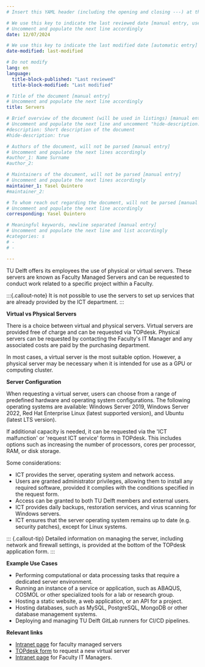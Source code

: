 ```yaml
---
# Insert this YAML header (including the opening and closing ---) at the beginning of the document and fill it out accordingly

# We use this key to indicate the last reviewed date [manual entry, use MM/DD/YYYY]
# Uncomment and populate the next line accordingly
date: 12/07/2024

# We use this key to indicate the last modified date [automatic entry]
date-modified: last-modified

# Do not modify
lang: en
language: 
  title-block-published: "Last reviewed"
  title-block-modified: "Last modified"

# Title of the document [manual entry]
# Uncomment and populate the next line accordingly
title: Servers

# Brief overview of the document (will be used in listings) [manual entry]
# Uncomment and populate the next line and uncomment "hide-description: true".
#description: Short description of the document
#hide-description: true

# Authors of the document, will not be parsed [manual entry]
# Uncomment and populate the next lines accordingly
#author_1: Name Surname
#author_2:

# Maintainers of the document, will not be parsed [manual entry]
# Uncomment and populate the next lines accordingly
maintainer_1: Yasel Quintero
#maintainer_2:

# To whom reach out regarding the document, will not be parsed [manual entry]
# Uncomment and populate the next line accordingly
corresponding: Yasel Quintero

# Meaningful keywords, newline separated [manual entry]
# Uncomment and populate the next line and list accordingly
#categories: s
# - 
# - 

---
```


TU Delft offers its employees the use of physical or virtual servers. These servers are known as Faculty Managed Servers and can be requested to conduct work related to a specific project within a Faculty. 

:::{.callout-note}
It is not possible to use the servers to set up services that are already provided by the ICT department.
:::

**Virtual vs Physical Servers**

There is a choice between virtual and physical servers. Virtual servers are provided free of charge and can be requested via TOPdesk. Physical servers can be requested by contacting the Faculty's IT Manager and any associated costs are paid by the purchasing department.

In most cases, a virtual server is the most suitable option. However, a physical server may be necessary when it is intended for use as a GPU or computing cluster.

**Server Configuration**

When requesting a virtual server, users can choose from a range of predefined hardware and operating system configurations. The following operating systems are available: Windows Server 2019, Windows Server 2022, Red Hat Enterprise Linux (latest supported version), and Ubuntu (latest LTS version).

If additional capacity is needed, it can be requested via the 'ICT malfunction' or 'request ICT service' forms in TOPdesk. This includes options such as increasing the number of processors, cores per processor, RAM, or disk storage.

Some considerations:

* ICT provides the server, operating system and network access. 
* Users are granted administrator privileges, allowing them to install any required software, provided it complies with the conditions specified in the request form.
* Access can be granted to both TU Delft members and external users.
* ICT provides daily backups, restoration services, and virus scanning for Windows servers.
* ICT ensures that the server operating system remains up to date (e.g. security patches), except for Linux systems.

::: {.callout-tip}
Detailed information on managing the server, including network and firewall settings, is provided at the bottom of the TOPdesk application form.
:::

**Example Use Cases** 

- Performing computational or data processing tasks that require a dedicated server environment.
- Running an instance of a service or application, such as ABAQUS, COSMOL or other specialized tools for a lab or research group.
- Hosting a static website, a web application, or an API for a project.
- Hosting databases, such as MySQL, PostgreSQL, MongoDB or other database management systems.
- Deploying and managing TU Delft GitLab runners for CI/CD pipelines.

**Relevant links**  

- [Intranet page](https://intranet.tudelft.nl/en/-/hosting-servers?p_l_back_url=%2Fen%2Fgroup%2Fguest%2Fsearch%3Fq%3Dvirtual%2Bprivate%2Bserver) for faculty managed servers
- [TOPdesk form](https://tudelft.topdesk.net/tas/public/ssp/content/serviceflow?unid=418c986f186d4934848dc2712039ed34&openedFromService=true) to request a new virtual server
- [Intranet page](https://intranet.tudelft.nl/-/faculty-it-manager) for Faculty IT Managers.